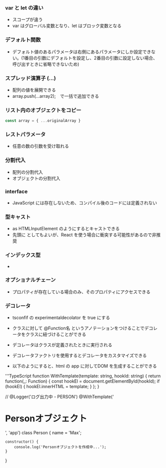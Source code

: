 ### var と let の違い
- スコープが違う
- var はグローバル変数となり、let はブロック変数となる

### デフォルト関数
- デフォルト値のあるパラメータは右側にあるパラメータにしか設定できない。(1番目の引数にデフォルトを設定し、2番目の引数に設定しない場合、呼び出すときに省略できないため)

### スプレッド演算子 (...)
- 配列の値を展開できる
- array.push(...array2);　で一括で追加できる

### リスト内のオブジェクトをコピー

``` javascript
const array = { ...originalArray }
```
### レストパラメータ
- 任意の数の引数を受け取れる

### 分割代入
- 配列の分割代入
- オブジェクトの分割代入

### interface
- JavaScript には存在しないため、コンパイル後のコードには定義されない

### 型キャスト
- as HTMLInputElement のようにするとキャストできる
- 先頭に <HTMLInputElement> としてもよいが、React を使う場合に衝突する可能性があるので非推奨

### インデックス型
- 
  
### オプショナルチェーン
- プロパティが存在している場合のみ、そのプロパティにアクセスできる

### デコレータ
  - tsconfif の experimentaldecolator を true にする
  - クラスに対して @Function名 というアノテーションをつけることでデコレータをクラスに紐づけることができる
  - デコレータはクラスが定義されたときに実行される
  
  - デコレータファクトリを使用するとデコレータをカスタマイズできる
  - 以下のようにすると、html の app に対してDOM を生成することができる
  
'''TypeScript
function WithTemplate(template: string, hookId: string) {
    return function(_: Function) {
      const hookEl = document.getElementById(hookId);
      if (hookEl) {
        hookEl.innerHTML = template;
      }
    };
  }
  
// @Logger('ログ出力中 - PERSON')
@WithTemplate('<h1>Personオブジェクト</h1>', 'app')
class Person {
    name = 'Max';

    constructor() {
        console.log('Personオブジェクトを作成中...');
    }
}

```
